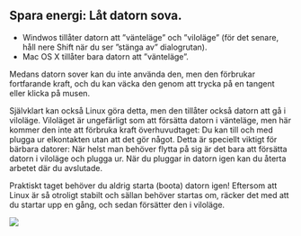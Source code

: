 ﻿<?php require("../../entete.php");?> <?php require("../../base.php");?> <?php require("../../fonctions.php");?>

<div id="corps">

<h2>Spara energi: Låt datorn sova.</h2>

<ul>
<li>Windwos tillåter datorn att ”vänteläge” och ”viloläge” (för det senare, håll nere Shift när du ser ”stänga av” dialogrutan).</li>
<li>Mac OS X tillåter bara datorn att ”vänteläge”.</li>
</ul>

<p>Medans datorn sover kan du inte använda den, men den förbrukar fortfarande kraft, och du kan väcka den genom att trycka på en tangent eller klicka på musen.</p>

<p>Självklart kan också Linux göra detta, men den tillåter också datorn att gå i viloläge. Viloläget är ungefärligt som att försätta datorn i vänteläge, men här kommer den inte att förbruka kraft överhuvudtaget: Du kan till och med plugga ur elkontakten utan att det gör något. Detta är speciellt viktigt för bärbara datorer: När helst man behöver flytta på sig är det bara att försätta datorn i viloläge och plugga ur. När du pluggar in datorn igen kan du återta arbetet där du avslutade.</p>

<p>Praktiskt taget behöver du aldrig starta (boota) datorn igen! Eftersom att Linux är så otroligt stabilt och sällan behöver startas om, räcker det med att du startar upp en gång, och sedan försätter den i viloläge.</p>

<img src="Images/suspend_hibernate_thumb.png" />

</div>
</body>
</html>
